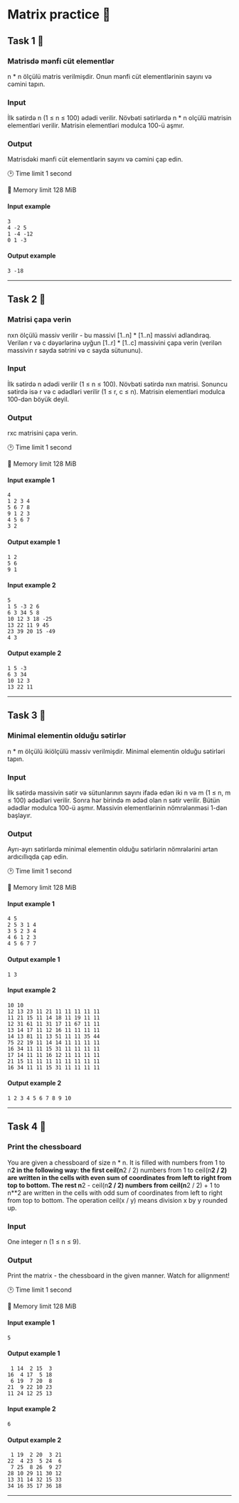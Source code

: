# Matrix practice 🧠

## Task 1 🎯

### Matrisdə mənfi cüt elementlər
n * n ölçülü matris verilmişdir. Onun mənfi cüt elementlərinin sayını və cəmini tapın.

### Input
İlk sətirdə n (1 ≤ n ≤ 100) ədədi verilir. Növbəti sətirlərdə n * n olçülü matrisin elementləri verilir. Matrisin elementləri modulca 100-ü aşmır.

### Output
Matrisdəki mənfi cüt elementlərin sayını və cəmini çap edin.

:clock2: Time limit 1 second

:floppy_disk: Memory limit 128 MiB

#### Input example 

    3
    4 -2 5
    1 -4 -12
    0 1 -3


#### Output example 

    3 -18

---

## Task 2 🎯

### Matrisi çapa verin
nxn ölçülü massiv verilir - bu massivi [1..n] * [1..n] massivi adlandıraq. Verilən r və c dəyərlərinə uyğun [1..r] * [1..c] massivini çapa verin (verilən massivin r sayda sətrini və c sayda sütununu).

### Input
İlk sətirdə n ədədi verilir (1 ≤ n ≤ 100). Növbəti sətirdə nxn matrisi. Sonuncu sətirdə isə r və c ədədləri verilir (1 ≤ r, c ≤ n). Matrisin elementləri modulca 100-dən böyük deyil.

### Output
rxc matrisini çapa verin.

:clock2: Time limit 1 second

:floppy_disk: Memory limit 128 MiB

#### Input example 1

    4
    1 2 3 4
    5 6 7 8
    9 1 2 3
    4 5 6 7
    3 2



#### Output example 1
    1 2
    5 6
    9 1

#### Input example 2

    5
    1 5 -3 2 6
    6 3 34 5 8
    10 12 3 18 -25
    13 22 11 9 45
    23 39 20 15 -49
    4 3


#### Output example 2

    1 5 -3
    6 3 34
    10 12 3
    13 22 11


---


## Task 3 🎯

### Minimal elementin olduğu sətirlər
n * m ölçülü ikiölçülü massiv verilmişdir. Minimal elementin olduğu sətirləri tapın.


### Input
İlk sətirdə massivin sətir və sütunlarının sayını ifadə edən iki n və m (1 ≤ n, m ≤ 100) ədədləri verilir. Sonra hər birində m ədəd olan n sətir verilir. Bütün ədədlər modulca 100-ü aşmır. Massivin elementlərinin nömrələnməsi 1-dən başlayır.

### Output
Ayrı-ayrı sətirlərdə minimal elementin olduğu sətirlərin nömrələrini artan ardıcıllıqda çap edin.

:clock2: Time limit 1 second

:floppy_disk: Memory limit 128 MiB

#### Input example 1

    4 5
    2 5 3 1 4
    3 5 2 3 4
    4 6 1 2 3
    4 5 6 7 7



#### Output example 1

    1 3

#### Input example 2

    10 10
    12 13 23 11 21 11 11 11 11 11
    11 21 15 11 14 18 11 19 11 11
    12 31 61 11 31 17 11 67 11 11
    13 14 17 11 12 16 11 11 11 11
    14 13 81 11 13 51 11 11 35 44
    75 22 19 11 14 14 11 11 11 11
    16 34 11 11 15 31 11 11 11 11
    17 14 11 11 16 12 11 11 11 11
    21 15 11 11 11 11 11 11 11 11
    16 34 11 11 15 31 11 11 11 11



#### Output example 2

    1 2 3 4 5 6 7 8 9 10

---

## Task 4 🎯

### Print the chessboard
You are given a chessboard of size n * n. It is filled with numbers from 1 to n**2 in the following way: the first ceil(n**2 / 2) numbers from 1 to ceil(n**2 / 2) are written in the cells with even sum of coordinates from left to right from top to bottom. The rest n**2 - ceil(n**2 / 2) numbers from ceil(n**2 / 2) + 1 to n**2 are written in the cells with odd sum of coordinates from left to right from top to bottom. The operation ceil(x / y) means division x by y rounded up.

### Input
One integer n (1 ≤ n ≤ 9).


### Output
Print the matrix - the chessboard in the given manner. Watch for allignment!

:clock2: Time limit 1 second

:floppy_disk: Memory limit 128 MiB

#### Input example 1

    5

#### Output example 1

     1 14  2 15  3 
    16  4 17  5 18 
     6 19  7 20  8 
    21  9 22 10 23 
    11 24 12 25 13 


#### Input example 2

    6


#### Output example 2

     1 19  2 20  3 21 
    22  4 23  5 24  6 
     7 25  8 26  9 27 
    28 10 29 11 30 12 
    13 31 14 32 15 33 
    34 16 35 17 36 18 


---
